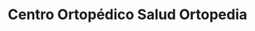 ---
title: "Centro Ortopédico Salud Ortopedia"
url: /nunoa/centro-ortopedico-salud-ortopedia/
shop: Sanitätshaus
---